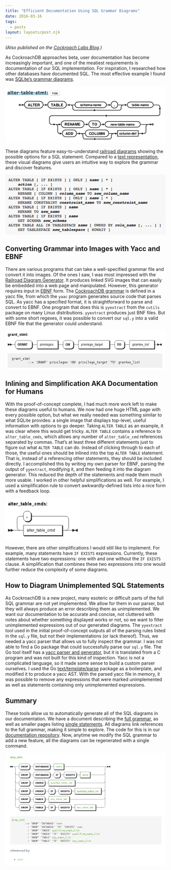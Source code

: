 ```yaml
---
title: "Efficient Documentation Using SQL Grammar Diagrams"
date: 2016-03-16
tags:
  - posts
layout: layouts/post.njk
---
```


_(Also published on the [Cockroach Labs Blog](https://www.cockroachlabs.com/blog/efficient-documentation-using-sql-grammar-diagrams/).)_

As CockroachDB approaches beta, user documentation has become increasingly important, and one of the meatiest requirements is documentation of our SQL implementation. For inspiration, I researched how other databases have documented SQL. The most effective example I found was [SQLite’s grammar diagrams](https://sqlite.org/lang_altertable.html).

<img src="/public/images/sqlite-alter.png">

These diagrams feature easy-to-understand [railroad diagrams](https://en.wikipedia.org/wiki/Syntax_diagram) showing the possible options for a SQL statement. Compared to a [text representation](http://www.postgresql.org/docs/current/static/sql-altertable.html), these visual diagrams give users an intuitive way to explore the grammar and discover features.

<img src="/public/images/postgres-alter.png">

## Converting Grammar into Images with Yacc and EBNF

There are various programs that can take a well-specified grammar file and convert it into images. Of the ones I saw, I was most impressed with the [Railroad Diagram Generator](http://www.bottlecaps.de/rr/ui). It produces linked SVG images that can easily be embedded into a web page and manipulated. However, this generator requires input in [EBNF](https://en.wikipedia.org/wiki/Extended_Backus%E2%80%93Naur_Form) form. The [CockroachDB grammar](https://github.com/cockroachdb/cockroach/blob/master/sql/parser/sql.y) is defined in a yacc file, from which the `yaac` program generates source code that parses SQL. As yacc has a specified format, it is straightforward to parse and convert to EBNF. One program that does this is `yyextract` from the `cutils` package on many Linux distributions. `yyextract` produces just BNF files. But with some short regexes, it was possible to convert our `sql.y` into a valid EBNF file that the generator could understand.

<img src="/public/images/grant-ebnf.png">

## Inlining and Simplification AKA Documentation for Humans

With the proof-of-concept complete, I had much more work left to make these diagrams useful to humans. We now had one huge HTML page with every possible option, but what we really needed was something similar to what SQLite provides: a single image that displays top-level, useful information with options to go deeper. Taking `ALTER TABLE` as an example, it was clear where this would get tricky. `ALTER TABLE` contains a reference to `alter_table_cmds`, which allows any number of `alter_table_cmd` references separated by commas. That’s at least three different statements just to figure out what `ALTER TABLE` can do. Instead of clicking through to each of those, the useful ones should be inlined into the top `ALTER TABLE` statement. That is, instead of a referencing other statements, they should be included directly. I accomplished this by writing my own parser for EBNF, parsing the output of `yyextract`, modifying it, and then feeding it into the diagram generator. This reduced the depth of the statements and made them much more usable. I worked in other helpful simplifications as well. For example, I used a simplification rule to convert awkwardly-defined lists into a nice form with a feedback loop.

<img src="/public/images/alter_table_cmds.png">

However, there are other simplifications I would still like to implement. For example, many statements have `IF EXISTS` expressions. Currently, these statements have two expressions: one with and one without the `IF EXISTS` clause. A simplification that combines these two expressions into one would further reduce the complexity of some diagrams.

## How to Diagram Unimplemented SQL Statements

As CockroachDB is a new project, many esoteric or difficult parts of the full SQL grammar are not yet implemented. We allow for them in our parser, but they will always produce an error describing them as unimplemented. We want our documentation to be accurate and concise, not cluttered with notes about whether something displayed works or not, so we want to filter unimplemented expressions out of our generated diagrams. The `yyextract` tool used in the initial proof-of-concept outputs all of the parsing rules listed in the `sql.y` file, but not their implementations (or lack thereof). Thus, we needed a yacc parser that allows us to fully inspect the grammar. I was not able to find a Go package that could successfully parse our `sql.y` file. The Go tool itself has a [yacc parser and generator](https://github.com/golang/go/blob/master/src/cmd/yacc/yacc.go), but it is translated from a C program and was not built for this kind of inspection. Yacc is not a complicated language, so it made some sense to build a custom parser ourselves. I used the Go [text/template/parse](https://github.com/golang/go/tree/master/src/text/template/parse) package as a boilerplate, and modified it to produce a yacc AST. With the parsed yacc file in memory, it was possible to remove any expressions that were marked unimplemented as well as statements containing only unimplemented expressions.

## Summary

These tools allow us to automatically generate all of the SQL diagrams in our documentation. We have a document describing the [full grammar](https://www.cockroachlabs.com/docs/sql-grammar.html), as well as smaller pages listing [single statements](https://www.cockroachlabs.com/docs/create-database.html). All diagrams link references to the full grammar, making it simple to explore. The code for this is in our [documentation repository](https://github.com/cockroachdb/docs/tree/gh-pages/generate). Now, anytime we modify the SQL grammar to add a new feature, all the diagrams can be regenerated with a single command.

<img src="/public/images/drop_stmt.png">

